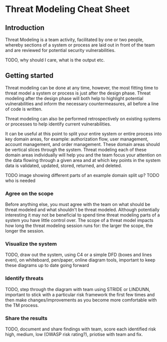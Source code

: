 # Threat Modeling Cheat Sheet

## Introduction

Threat Modeling is a team activity, facilitated by one or two people, whereby sections of a system or process are laid out in front of the team and are reviewed for potential security vulnerabilities.

TODO, why should I care, what is the output etc.

## Getting started

Threat modeling can be done at any time, however, the most fitting time to threat model a system or process is just after the design phase. Threat modeling after the design phase will both help to highlight potential vulnerabilities and inform the necessary countermeasures, all before a line of code is written.

Threat modeling can also be performed retrospectively on existing systems or processes to help identify current vulnerabilities.

It can be useful at this point to split your entire system or entire process into key domain areas, for example: authorization flow, user management, account management, and order management. These domain areas should be vertical slices through the system. Threat modeling each of these domain areas individually will help you and the team focus your attention on the data flowing through a given area and at which key points in the system data is validated, updated, stored, returned, and deleted.

TODO image showing different parts of an example domain split up?
TODO who is needed

### Agree on the scope

Before anything else, you must agree with the team on what should be threat modeled and what shouldn't be threat modeled. Although potentially interesting it may not be beneficial to spend time threat modeling parts of a system you have little control over. The scope of a threat model impacts how long the threat modeling session runs for: the larger the scope, the longer the session.

### Visualize the system

TODO, draw out the system, using C4 or a simple DFD (boxes and lines even), on whiteboard, pen/paper, online diagram tools, important to keep these diagrams up to date going forward

### Identify threats

TODO, step through the diagram with team using STRIDE or LINDUNN, important to stick with a particular risk framework the first few times and then make changes/improvements as you become more comfortable with the TM process.

### Share the results

TODO, document and share findings with team, score each identified risk high, medium, low (OWASP risk rating?), priotise with team and fix.
